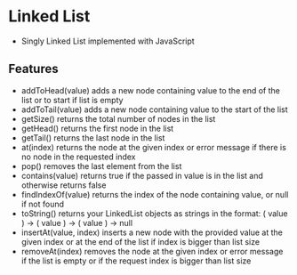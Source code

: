 # Linked List

-   Singly Linked List implemented with JavaScript

## Features

-   addToHead(value) adds a new node containing value to the end of the list or to start if list is empty
-   addToTail(value) adds a new node containing value to the start of the list
-   getSize() returns the total number of nodes in the list
-   getHead() returns the first node in the list
-   getTail() returns the last node in the list
-   at(index) returns the node at the given index or error message if there is no node in the requested index
-   pop() removes the last element from the list
-   contains(value) returns true if the passed in value is in the list and otherwise returns false
-   findIndexOf(value) returns the index of the node containing value, or null if not found
-   toString() returns your LinkedList objects as strings in the format: ( value ) -> ( value ) -> ( value ) -> null
-   insertAt(value, index) inserts a new node with the provided value at the given index or at the end of the list if index is bigger than list size
-   removeAt(index) removes the node at the given index or error message if the list is empty or if the request index is bigger than list size
